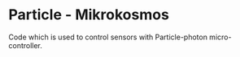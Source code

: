 # Particle - Mikrokosmos
Code which is used to control sensors with Particle-photon micro-controller.
